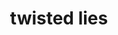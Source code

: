 ---
pid: LLP76
title: twisted lies
location_transcription: washinton square
zipcode: '19147'
outside_phl: 
neighborhood: Queen Village,Bella Vista,Pennsport,Italian Market
age: '11'
age_range: 6-13
instagram: 
image_file_name: LLP_76.jpg
proposal_transcription: 'Description:  the earth being twisted while covered in lies'
topic: Politics,Social Justice,Freedom
topic_summary: 0, 0, 0
type: Sculpture Statue
keywords_other: washington square
credit: Samuel Hamilton
image_labels: 
twitter: 
facebook: 
permalink: "/monuments/llp76/"
layout: item-page
---